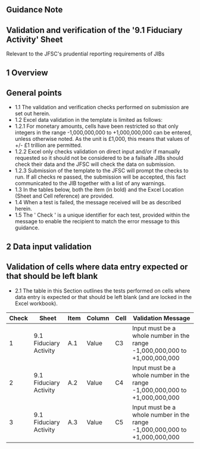 
## Guidance Note

## Validation and verification of the '9.1 Fiduciary Activity' Sheet

Relevant to the JFSC's prudential reporting requirements of JIBs

## 1 Overview

## General points

- 1.1 The validation and verification checks performed on submission are set out herein.
- 1.2 Excel data validation in the template is limited as follows:
- 1.2.1 For monetary amounts, cells have been restricted so that only integers in the range -1,000,000,000 to +1,000,000,000 can be entered, unless otherwise noted. As the unit is £1,000, this means that values of +/- £1 trillion are permitted.
- 1.2.2 Excel only checks validation on direct input and/or if manually requested so it should not be considered to be a failsafe JIBs should check their data and the JFSC will check the data on submission.
- 1.2.3 Submission of the template to the JFSC will prompt the checks to run. If all checks re passed, the submission will be accepted, this fact communicated to the JIB together with a list of any warnings.
- 1.3 In the tables below, both the item (in bold) and the Excel Location (Sheet and Cell reference) are provided.
- 1.4 When a test is failed, the message received will be as described herein.
- 1.5 The ' Check ' is a unique identifier for each test, provided within the message to enable the recipient to match the error message to this guidance.

## 2 Data input validation

## Validation of cells where data entry expected or that should be left blank

- 2.1 The table in this Section outlines the tests performed on cells where data entry is expected or that should be left blank (and are locked in the Excel workbook).

|   Check | Sheet                   | Item   | Column   | Cell   | Validation Message                                                         |
|---------|-------------------------|--------|----------|--------|----------------------------------------------------------------------------|
|       1 | 9.1  Fiduciary Activity | A.1    | Value    | C3     | Input must be a whole number in the range -1,000,000,000 to +1,000,000,000 |
|       2 | 9.1  Fiduciary Activity | A.2    | Value    | C4     | Input must be a whole number in the range -1,000,000,000 to +1,000,000,000 |
|       3 | 9.1  Fiduciary Activity | A.3    | Value    | C5     | Input must be a whole number in the range -1,000,000,000 to +1,000,000,000 |